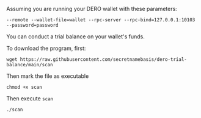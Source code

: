 Assuming you are running your DERO wallet with these parameters:
```
--remote --wallet-file=wallet --rpc-server --rpc-bind=127.0.0.1:10103 --password=password
```
You can conduct a trial balance on your wallet's funds.

To download the program, first:
```
wget https://raw.githubusercontent.com/secretnamebasis/dero-trial-balance/main/scan
```
Then mark the file as executable
```
chmod +x scan
```
Then execute `scan`
```
./scan
```
